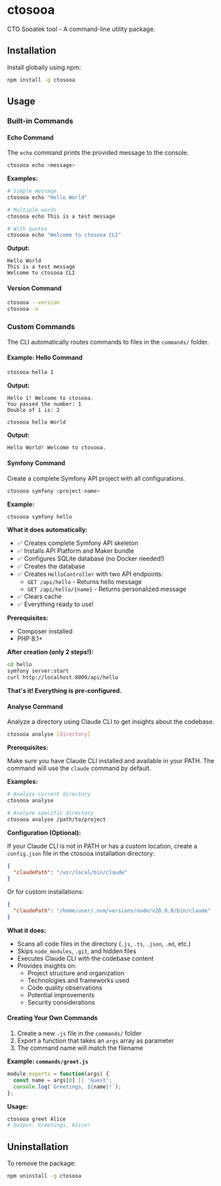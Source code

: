 # ctosooa

CTO Sooatek tool - A command-line utility package.

## Installation

Install globally using npm:

```bash
npm install -g ctosooa
```

## Usage

### Built-in Commands

#### Echo Command

The `echo` command prints the provided message to the console.

```bash
ctosooa echo <message>
```

**Examples:**

```bash
# Simple message
ctosooa echo "Hello World"

# Multiple words
ctosooa echo This is a test message

# With quotes
ctosooa echo "Welcome to ctosooa CLI"
```

**Output:**
```
Hello World
This is a test message
Welcome to ctosooa CLI
```

#### Version Command

```bash
ctosooa --version
ctosooa -v
```

### Custom Commands

The CLI automatically routes commands to files in the `commands/` folder.

#### Example: Hello Command

```bash
ctosooa hello 1
```

**Output:**
```
Hello 1! Welcome to ctosooa.
You passed the number: 1
Double of 1 is: 2
```

```bash
ctosooa hello World
```

**Output:**
```
Hello World! Welcome to ctosooa.
```

#### Symfony Command

Create a complete Symfony API project with all configurations.

```bash
ctosooa symfony <project-name>
```

**Example:**

```bash
ctosooa symfony hello
```

**What it does automatically:**
- ✅ Creates complete Symfony API skeleton
- ✅ Installs API Platform and Maker bundle
- ✅ Configures SQLite database (no Docker needed!)
- ✅ Creates the database
- ✅ Creates `HelloController` with two API endpoints:
  - `GET /api/hello` - Returns hello message
  - `GET /api/hello/{name}` - Returns personalized message
- ✅ Clears cache
- ✅ Everything ready to use!

**Prerequisites:**
- Composer installed
- PHP 8.1+

**After creation (only 2 steps!):**
```bash
cd hello
symfony server:start
curl http://localhost:8000/api/hello
```

**That's it! Everything is pre-configured.**

#### Analyse Command

Analyze a directory using Claude CLI to get insights about the codebase.

```bash
ctosooa analyse [directory]
```

**Prerequisites:**

Make sure you have Claude CLI installed and available in your PATH. The command will use the `claude` command by default.

**Examples:**

```bash
# Analyze current directory
ctosooa analyse

# Analyze specific directory
ctosooa analyse /path/to/project
```

**Configuration (Optional):**

If your Claude CLI is not in PATH or has a custom location, create a `config.json` file in the ctosooa installation directory:

```json
{
  "claudePath": "/usr/local/bin/claude"
}
```

Or for custom installations:

```json
{
  "claudePath": "/home/user/.nvm/versions/node/v20.0.0/bin/claude"
}
```

**What it does:**
- Scans all code files in the directory (`.js`, `.ts`, `.json`, `.md`, etc.)
- Skips `node_modules`, `.git`, and hidden files
- Executes Claude CLI with the codebase content
- Provides insights on:
  - Project structure and organization
  - Technologies and frameworks used
  - Code quality observations
  - Potential improvements
  - Security considerations

#### Creating Your Own Commands

1. Create a new `.js` file in the `commands/` folder
2. Export a function that takes an `args` array as parameter
3. The command name will match the filename

**Example: `commands/greet.js`**

```javascript
module.exports = function(args) {
  const name = args[0] || 'Guest';
  console.log(`Greetings, ${name}!`);
};
```

**Usage:**
```bash
ctosooa greet Alice
# Output: Greetings, Alice!
```

## Uninstallation

To remove the package:

```bash
npm uninstall -g ctosooa
```
